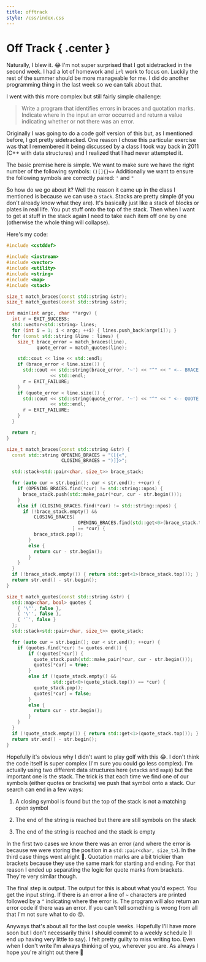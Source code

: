 ```yaml
---
title: offtrack
style: /css/index.css
---
```


# Off Track { .center }

Naturally, I blew it. 😂 I'm not super surprised that I got sidetracked in the second week. I had a lot of homework and `irl` work to focus on. Luckily the rest of the summer should be more manageable for me. I did do another programming thing in the last week so we can talk about that.

I went with this more complex but still fairly simple challenge:

> Write a program that identifies errors in braces and quotation marks. Indicate where in the input an error occurred and return a value indicating whether or not there was an error.

Originally I was going to do a code golf version of this but, as I mentioned before, I got pretty sidetracked. One reason I chose this particular exercise was that I remembered it being discussed by a class I took way back in 2011 (C++ with data structures) and I realized that I had never attempted it.

The basic premise here is simple. We want to make sure we have the right number of the following symbols: `()[]{}<>` Additionally we want to ensure the following symbols are correctly paired: `'` and `"`

So how do we go about it? Well the reason it came up in the class I mentioned is because we can use a `stack`. Stacks are pretty simple (if you don't already know what they are). It's basically just like a stack of blocks or plates in real life. You put stuff onto the top of the stack. Then when I want to get at stuff in the stack again I need to take each item off one by one (otherwise the whole thing will collapse).

Here's my code:

```cpp
#include <cstddef>

#include <iostream>
#include <vector>
#include <utility>
#include <string>
#include <map>
#include <stack>

size_t match_braces(const std::string &str);
size_t match_quotes(const std::string &str);

int main(int argc, char **argv) {
  int r = EXIT_SUCCESS;
  std::vector<std::string> lines;
  for (int i = 1; i < argc; ++i) { lines.push_back(argv[i]); }
  for (const std::string &line : lines) {
    size_t brace_error = match_braces(line),
           quote_error = match_quotes(line);

    std::cout << line << std::endl;
    if (brace_error < line.size()) {
      std::cout << std::string(brace_error, '~') << "^" << " <-- BRACE ERROR"
                << std::endl;
      r = EXIT_FAILURE;
    }
    if (quote_error < line.size()) {
      std::cout << std::string(quote_error, '~') << "^" << " <-- QUOTE ERROR"
                << std::endl;
      r = EXIT_FAILURE;
    }
  }

  return r;
}

size_t match_braces(const std::string &str) {
  const std::string OPENING_BRACES = "([{<",
                    CLOSING_BRACES = ")]}>";

  std::stack<std::pair<char, size_t>> brace_stack;

  for (auto cur = str.begin(); cur < str.end(); ++cur) {
    if (OPENING_BRACES.find(*cur) != std::string::npos) {
      brace_stack.push(std::make_pair(*cur, cur - str.begin()));
    }
    else if (CLOSING_BRACES.find(*cur) != std::string::npos) {
      if (!brace_stack.empty() &&
          CLOSING_BRACES[
                          OPENING_BRACES.find(std::get<0>(brace_stack.top()))
                        ] == *cur) {
          brace_stack.pop();
        }
        else {
          return cur - str.begin();
        }
    }
  }
  if (!brace_stack.empty()) { return std::get<1>(brace_stack.top()); }
  return str.end() - str.begin();
}

size_t match_quotes(const std::string &str) {
  std::map<char, bool> quotes {
    { '\"', false },
    { '\'', false },
    { '`', false }
  };
  std::stack<std::pair<char, size_t>> quote_stack;

  for (auto cur = str.begin(); cur < str.end(); ++cur) {
    if (quotes.find(*cur) != quotes.end()) {
        if (!quotes[*cur]) {
          quote_stack.push(std::make_pair(*cur, cur - str.begin()));
          quotes[*cur] = true;
        }
        else if (!quote_stack.empty() &&
                 std::get<0>(quote_stack.top()) == *cur) {
          quote_stack.pop();
          quotes[*cur] = false;
        }
        else {
          return cur - str.begin();
        }
    }
  }
  if (!quote_stack.empty()) { return std::get<1>(quote_stack.top()); }
  return str.end() - str.begin();
}
```

Hopefully it's obvious why I didn't want to play golf with this 😂. I don't think the code itself is super complex (I'm sure you could go less complex). I'm actually using two different data structures here (`stack`s and `map`s) but the important one is the stack. The trick is that each time we find one of our symbols (either quotes or brackets) we push that symbol onto a stack. Our search can end in a few ways:

1. A closing symbol is found but the top of the stack is not a matching open symbol

2. The end of the string is reached but there are still symbols on the stack

3. The end of the string is reached and the stack is empty

In the first two cases we know there was an error (and where the error is because we were storing the position in a `std::pair<char, size_t>`). In the third case things went alright 🎉. Quotation marks are a bit trickier than brackets because they use the same mark for starting and ending. For that reason I ended up separating the logic for quote marks from brackets. They're very similar though.

The final step is output. The output for this is about what you'd expect. You get the input string. If there is an error a line of `~` characters are printed followed by a `^` indicating where the error is. The program will also return an error code if there was an error. If you can't tell something is wrong from all that I'm not sure what to do 😝. 

Anyways that's about all for the last couple weeks. Hopefully I'll have more soon but I don't necessarily think I should commit to a weekly schedule (I end up having very little to say). I felt pretty guilty to miss writing too. Even when I don't write I'm always thinking of you, wherever you are. As always I hope you're alright out there 🙇